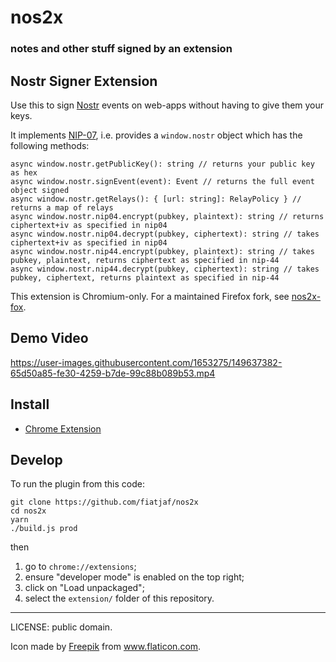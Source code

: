 # nos2x

### notes and other stuff signed by an extension

## Nostr Signer Extension

Use this to sign [Nostr](https://github.com/nostr-protocol/nostr) events on web-apps without having to give them your keys.

It implements [NIP-07](https://github.com/nostr-protocol/nips/blob/master/07.md), i.e. provides a `window.nostr` object which has the following methods:

```
async window.nostr.getPublicKey(): string // returns your public key as hex
async window.nostr.signEvent(event): Event // returns the full event object signed
async window.nostr.getRelays(): { [url: string]: RelayPolicy } // returns a map of relays
async window.nostr.nip04.encrypt(pubkey, plaintext): string // returns ciphertext+iv as specified in nip04
async window.nostr.nip04.decrypt(pubkey, ciphertext): string // takes ciphertext+iv as specified in nip04
async window.nostr.nip44.encrypt(pubkey, plaintext): string // takes pubkey, plaintext, returns ciphertext as specified in nip-44
async window.nostr.nip44.decrypt(pubkey, ciphertext): string // takes pubkey, ciphertext, returns plaintext as specified in nip-44
```

This extension is Chromium-only. For a maintained Firefox fork, see [nos2x-fox](https://diegogurpegui.com/nos2x-fox/).

## Demo Video

https://user-images.githubusercontent.com/1653275/149637382-65d50a85-fe30-4259-b7de-99c88b089b53.mp4

## Install

- [Chrome Extension](https://chrome.google.com/webstore/detail/nos2x/kpgefcfmnafjgpblomihpgmejjdanjjp)

## Develop

To run the plugin from this code:

```
git clone https://github.com/fiatjaf/nos2x
cd nos2x
yarn
./build.js prod
```

then

1. go to `chrome://extensions`;
2. ensure "developer mode" is enabled on the top right;
3. click on "Load unpackaged";
4. select the `extension/` folder of this repository.

---

LICENSE: public domain.

Icon made by <a href="https://www.freepik.com" title="Freepik">Freepik</a> from <a href="https://www.flaticon.com/" title="Flaticon">www.flaticon.com</a>.
